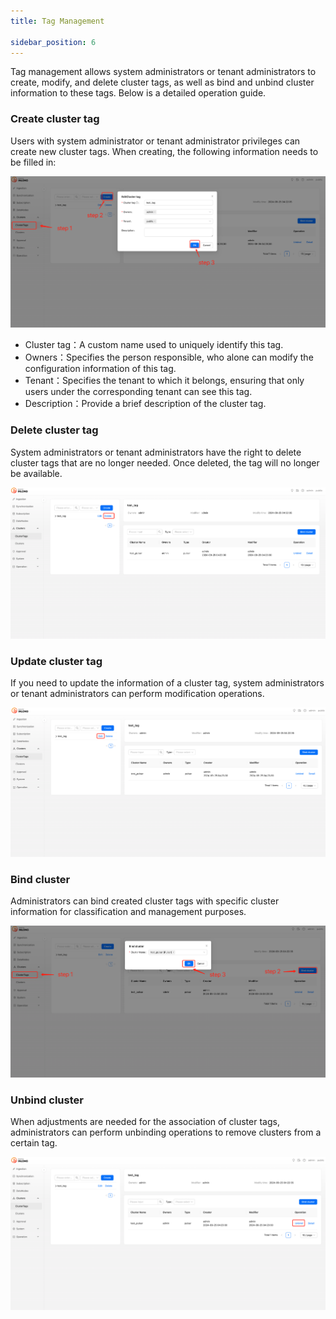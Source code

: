 ```yaml
---
title: Tag Management

sidebar_position: 6
---
```


Tag management allows system administrators or tenant administrators to create, modify, and delete cluster tags, as well as bind and unbind cluster information to these tags. Below is a detailed operation guide.

### Create cluster tag

Users with system administrator or tenant administrator privileges can create new cluster tags. When creating, the following information needs to be filled in:

![](img/create_cluster_tag.png)

- Cluster tag：A custom name used to uniquely identify this tag.
- Owners：Specifies the person responsible, who alone can modify the configuration information of this tag.
- Tenant：Specifies the tenant to which it belongs, ensuring that only users under the corresponding tenant can see this tag.
- Description：Provide a brief description of the cluster tag.

### Delete cluster tag

System administrators or tenant administrators have the right to delete cluster tags that are no longer needed. Once deleted, the tag will no longer be available.

![](img/delete_cluster_tag.png)

### Update cluster tag

If you need to update the information of a cluster tag, system administrators or tenant administrators can perform modification operations.

![](img/update_cluster_tag.png)

### Bind cluster

Administrators can bind created cluster tags with specific cluster information for classification and management purposes.

![](img/bind_cluster.png)

### Unbind cluster

When adjustments are needed for the association of cluster tags, administrators can perform unbinding operations to remove clusters from a certain tag.

![](img/unbind_cluster.png)
